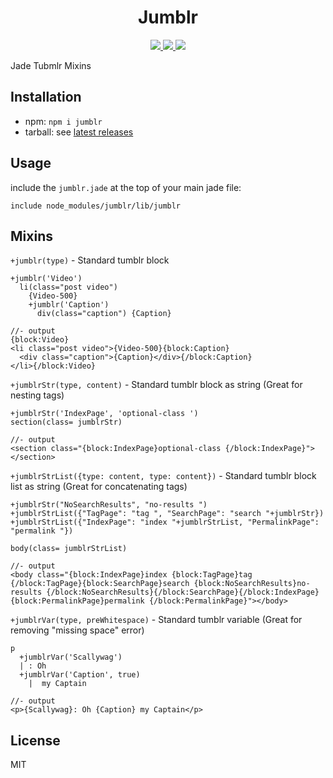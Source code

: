 <h1 align='center'>Jumblr</h1>

<p align="center">
  <a title='NPM version' href="http://badge.fury.io/js/jumblr">
    <img src='http://img.shields.io/npm/v/jumblr.svg?style=flat' />
  </a>
  <a title='Build Status' href="https://travis-ci.org/hhsnopek/jumblr">
    <img src='http://img.shields.io/travis/hhsnopek/jumblr.svg?style=flat' />
  </a>
  <a title='devDependency Status' href="https://gemnasium.com/hhsnopek/jumblr">
    <img src='http://img.shields.io/gemnasium/hhsnopek/jumblr.svg?style=flat' />
  </a>
</p>

Jade Tubmlr Mixins


## Installation
- npm: `npm i jumblr`
- tarball: see [latest releases](https://github.com/hhsnopek/jumblr/releases)

## Usage
include the `jumblr.jade` at the top of your main jade file:
```jade
include node_modules/jumblr/lib/jumblr
```

## Mixins

`+jumblr(type)` - Standard tumblr block
```jade
+jumblr('Video')
  li(class="post video")
    {Video-500}
    +jumblr('Caption')
      div(class="caption") {Caption}

//- output
{block:Video}
<li class="post video">{Video-500}{block:Caption}
  <div class="caption">{Caption}</div>{/block:Caption}
</li>{/block:Video}
```

`+jumblrStr(type, content)` - Standard tumblr block as string (Great for nesting tags)
```jade
+jumblrStr('IndexPage', 'optional-class ')
section(class= jumblrStr)

//- output
<section class="{block:IndexPage}optional-class {/block:IndexPage}"></section>
```

`+jumblrStrList({type: content, type: content})` - Standard tumblr block list as string (Great for concatenating tags)
```jade
+jumblrStr("NoSearchResults", "no-results ")
+jumblrStrList({"TagPage": "tag ", "SearchPage": "search "+jumblrStr})
+jumblrStrList({"IndexPage": "index "+jumblrStrList, "PermalinkPage": "permalink "})

body(class= jumblrStrList)

//- output
<body class="{block:IndexPage}index {block:TagPage}tag {/block:TagPage}{block:SearchPage}search {block:NoSearchResults}no-results {/block:NoSearchResults}{/block:SearchPage}{/block:IndexPage}{block:PermalinkPage}permalink {/block:PermalinkPage}"></body>
```

`+jumblrVar(type, preWhitespace)` - Standard tumblr variable (Great for removing "missing space" error)
```jade
p
  +jumblrVar('Scallywag')
  | : Oh
  +jumblrVar('Caption', true)
    |  my Captain

//- output
<p>{Scallywag}: Oh {Caption} my Captain</p>
```

## License
MIT
